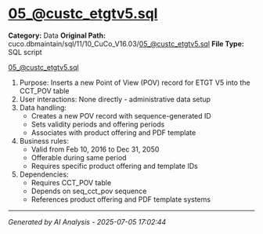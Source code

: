 # 05_@custc_etgtv5.sql

**Category:** Data
**Original Path:** cuco.dbmaintain/sql/11/10_CuCo_V16.03/05_@custc_etgtv5.sql
**File Type:** SQL script

05_@custc_etgtv5.sql
1. Purpose: Inserts a new Point of View (POV) record for ETGT V5 into the CCT_POV table
2. User interactions: None directly - administrative data setup
3. Data handling:
   - Creates a new POV record with sequence-generated ID
   - Sets validity periods and offering periods
   - Associates with product offering and PDF template
4. Business rules:
   - Valid from Feb 10, 2016 to Dec 31, 2050
   - Offerable during same period
   - Requires specific product offering and template IDs
5. Dependencies:
   - Requires CCT_POV table
   - Depends on seq_cct_pov sequence
   - References product offering and PDF template systems

---
*Generated by AI Analysis - 2025-07-05 17:02:44*
